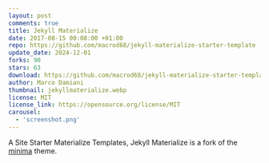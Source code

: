```yaml
---
layout: post
comments: true
title: Jekyll Materialize
date: 2017-08-15 00:08:00 +01:00
repo: https://github.com/macrod68/jekyll-materialize-starter-template
update_date: 2024-12-01
forks: 90
stars: 63
download: https://github.com/macrod68/jekyll-materialize-starter-template/archive/master.zip
author: Marco Damiani
thumbnail: jekyllmaterialize.webp
license: MIT
license_link: https://opensource.org/license/MIT
carousel:
  - 'screenshot.png'
---
```


A Site Starter Materialize Templates, Jekyll Materialize is a fork of the [minima][1] theme.

[1]:https://github.com/jekyll/minima
